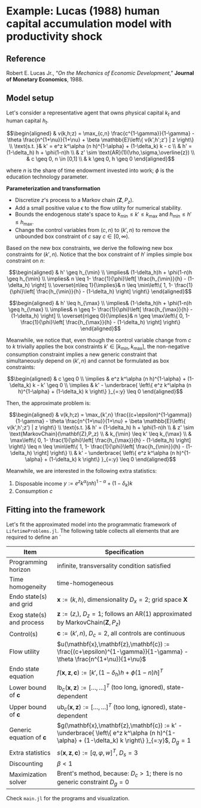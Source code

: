 # Example: Lucas (1988) human capital accumulation model with productivity shock

## Reference

Robert E. Lucas Jr., “*On the Mechanics of Economic Development*,” **Journal of Monetary Economics**, 1988. 


## Model setup

Let's consider a representative agent that owns physical capital $k_t$ and human capital $h_t$.


```math
\begin{aligned}
& v(k,h;z) = \max_{c,n} \frac{c^{1-\gamma}}{1-\gamma} - \theta \frac{n^{1+\nu}}{1+\nu} + \beta \mathbb{E}\left\{ v(k',h';z') | z \right\} \\
\text{s.t. }& k' = e^z k^\alpha (n h)^{1-\alpha} + (1-\delta_k) k - c \\
& h' = (1-\delta_h) h + \phi(1-n)h \\
& z' \sim \text{AR}(1)(\rho,\sigma,\overline{z}) \\
& c \geq 0, n \in [0,1] \\
& k \geq 0, h \geq 0
\end{aligned}
```

where $n$ is the share of time endowment invested into work; $\phi$ is the education technology parameter.


**Parameterization and transformation**

- Discretize $z$'s process to a Markov chain $(\mathbf{Z},P_z)$.
- Add a small positive value $\epsilon$ to the flow utility for numerical stability.
- Bounds the endogenous state's space to $k_{\min}\leq k' \leq k_{\max}$ and $h_{\min}\leq h' \leq h_{\max}$. 
- Change the control variables from $(c,n)$ to $(k',n)$ to remove the unbounded box constraint of $c$ say $c\in[0,\infty)$.


Based on the new box constraints, we derive the following new box constraints for $(k',n)$. Notice that the box constraint of $h'$ implies simple box constraint on $n$:

```math
\begin{aligned}
& h' \geq h_{\min} \\
\implies& (1-\delta_h)h + \phi(1-n)h \geq h_{\min} \\
\implies& n \leq 1- \frac{1}{\phi}\left[ \frac{h_{\min}}{h} - (1-\delta_h) \right] \\
\overset{n\leq 1}{\implies}& n \leq \min\left\{ 1,  1- \frac{1}{\phi}\left[ \frac{h_{\min}}{h} - (1-\delta_h) \right]  \right\}
\end{aligned}
```

```math
\begin{aligned}
& h' \leq h_{\max} \\
\implies& (1-\delta_h)h + \phi(1-n)h \geq h_{\max} \\
\implies& n \geq 1- \frac{1}{\phi}\left[ \frac{h_{\max}}{h} - (1-\delta_h) \right] \\
\overset{n\geq 0}{\implies}& n \geq \max\left\{ 0,  1- \frac{1}{\phi}\left[ \frac{h_{\max}}{h} - (1-\delta_h) \right]  \right\}
\end{aligned}
```

Meanwhile, we notice that, even though the control variable change from $c$ to $k$ trivially applies the box constraints $k'\in[k_{\min},k_{\max}]$, the non-negative consumption constraint implies a new generic constraint that simultaneously depend on $(k',n)$ and cannot be formulated as box constraints:


```math
\begin{aligned}
& c \geq 0 \\
\implies & e^z k^\alpha (n h)^{1-\alpha} + (1-\delta_k) k - k' \geq 0 \\
\implies & k' - \underbrace{ \left\{ e^z k^\alpha (n h)^{1-\alpha} + (1-\delta_k) k  \right\} }_{=:y} \leq 0
\end{aligned}
```

Then, the approximate problem is:


```math
\begin{aligned}
& v(k,h;z) = \max_{k',n} \frac{(c+\epsilon)^{1-\gamma}}{1-\gamma} - \theta \frac{n^{1+\nu}}{1+\nu} + \beta \mathbb{E}\left\{ v(k',h';z') | z \right\} \\
\text{s.t. }& h' = (1-\delta_h) h + \phi(1-n)h \\
& z' \sim \text{MarkovChain}(\mathbf{Z},P_z) \\
& k_{\min} \leq k' \leq k_{\max} \\
& \max\left\{ 0,  1- \frac{1}{\phi}\left[ \frac{h_{\max}}{h} - (1-\delta_h) \right]  \right\} \leq n \leq \min\left\{ 1,  1- \frac{1}{\phi}\left[ \frac{h_{\min}}{h} - (1-\delta_h) \right]  \right\}  \\
& k' - \underbrace{ \left\{ e^z k^\alpha (n h)^{1-\alpha} + (1-\delta_k) k  \right\} }_{=:y} \leq 0
\end{aligned}
```

Meanwhile, we are interested in the following extra statistics:

1. Disposable income $y := e^z k^\alpha (n h)^{1-\alpha} + (1-\delta_k) k$
2. Consumption $c$




## Fitting into the framework

Let's fit the approximated model into the programmatic framework of `LifetimeProblems.jl`. The following table collects all elements that are required to define an `


|Item|Specification|
|----|----------|
|Programming horizon | infinite, transversality condition satisfied |
|Time homogeneity  | time-homogeneous |
|Endo state(s) and grid| $\mathbf{x}:=(k,h)$, dimensionality $D_x=2$; grid space $\mathbf{X}$ |
|Exog state(s) and process | $\mathbf{z}:=(z,)$, $D_z=1$; follows an AR(1) approximated by MarkovChain$(\mathbf{Z},P_{z})$  |
|Control(s)   | $\mathbf{c}:=(k',n)$, $D_c=2$, all controls are continuous   |
|Flow utility | $u(\mathbf{x},\mathbf{z},\mathbf{c}) := \frac{(c+\epsilon)^{1-\gamma}}{1-\gamma} - \theta \frac{n^{1+\nu}}{1+\nu}$ |
|Endo state equation | $f(\mathbf{x},\mathbf{z},\mathbf{c}):= [ k', (1-\delta_h) h + \phi(1-n)h  ]^T$   |
|Lower bound of $\mathbf{c}$ | $`\text{lb}_c(\mathbf{x},\mathbf{z}) := [\dots,\dots]^T`$ (too long, ignored), state-dependent  |
|Upper bound of $\mathbf{c}$ | $`\text{ub}_c(\mathbf{x},\mathbf{z}) := [\dots,\dots]^T`$ (too long, ignored), state-dependent  |
|Generic equation of $\mathbf{c}$ | $g(\mathbf{x},\mathbf{z},\mathbf{c}) := k' - \underbrace{ \left\{ e^z k^\alpha (n h)^{1-\alpha} + (1-\delta_k) k  \right\} }_{=:y}$, $D_g=1$  |
|Extra statistics | $s(\mathbf{x},\mathbf{z},\mathbf{c}) := [q,\varphi,w]^T$, $D_s=3$  |
|Discounting | $\beta < 1$ |
|Maximization solver| Brent's method, because: $D_c>1$; there is no generic constraint $D_g=0$ |


Check `main.jl` for the programs and visualization.